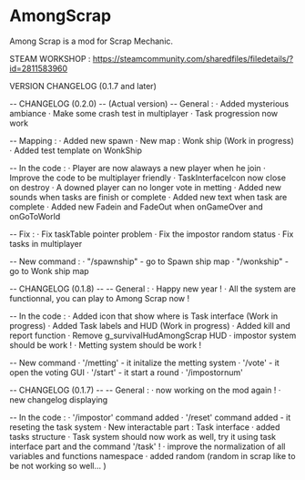 # AmongScrap

Among Scrap is a mod for Scrap Mechanic.

STEAM WORKSHOP : https://steamcommunity.com/sharedfiles/filedetails/?id=2811583960

VERSION CHANGELOG (0.1.7 and later)


-- CHANGELOG (0.2.0) -- (Actual version)
-- General :
	· Added mysterious ambiance
	· Make some crash test in multiplayer
	· Task progression now work

-- Mapping :
	· Added new spawn
	· New map : Wonk ship (Work in progress)
	· Added test template on WonkShip

-- In the code :
	· Player are now alaways a new player when he join
	· Improve the code to be multiplayer friendly
	· TaskInterfaceIcon now close on destroy
	· A downed player can no longer vote in metting
	· Added new sounds when tasks are finish or complete
	· Added new text when task are complete
	· Added new Fadein and FadeOut when onGameOver and onGoToWorld

-- Fix :
	· Fix taskTable pointer problem
	· Fix the impostor random status
	· Fix tasks in multiplayer

-- New command :
	· "/spawnship" - go to Spawn ship map
	· "/wonkship" - go to Wonk ship map



-- CHANGELOG (0.1.8) --
-- General :
	· Happy new year !
	· All the system are functionnal, you can play to Among Scrap now !

-- In the code :
	· Added icon that show where is Task interface (Work in progress)
	· Added Task labels and HUD (Work in progress)
	· Added kill and report function
	· Remove g_survivalHudAmongScrap HUD
	· impostor system should be work !
	· Metting system should be work !

-- New command
	· '/metting' - it initalize the metting system
	· '/vote' - it open the voting GUI
	· '/start' - it start a round
	· '/impostornum'



-- CHANGELOG (0.1.7) --
-- General :
	· now working on the mod again !
	· new changelog displaying

-- In the code :
	· '/impostor' command added
	· '/reset' command added - it reseting the task system
	· New interactable part : Task interface
	· added tasks structure
	· Task system should now work as well, try it using task interface part and the command '/task' !
	· improve the normalization of all variables and functions namespace
	· added random (random in scrap like to be not working so well... )

